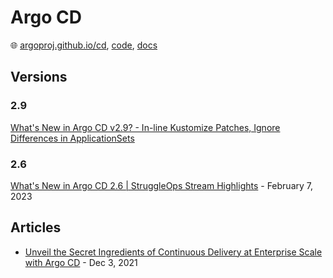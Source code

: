 # Argo CD

🌐 [argoproj.github.io/cd](https://argoproj.github.io/cd/), [code](https://github.com/argoproj/argo-cd), [docs](https://argo-cd.readthedocs.io/)

## Versions

### 2.9

[What's New in Argo CD v2.9? - In-line Kustomize Patches, Ignore Differences in ApplicationSets](https://www.youtube.com/watch?v=ypkk48G71oo)

### 2.6

[What's New in Argo CD 2.6 | StruggleOps Stream Highlights](https://www.youtube.com/watch?v=2VF2x72dZsQ) - February 7, 2023

## Articles

* [Unveil the Secret Ingredients of Continuous Delivery at Enterprise Scale with Argo CD](https://blog.akuity.io/unveil-the-secret-ingredients-of-continuous-delivery-at-enterprise-scale-with-argo-cd-7c5b4057ee49) - Dec 3, 2021

